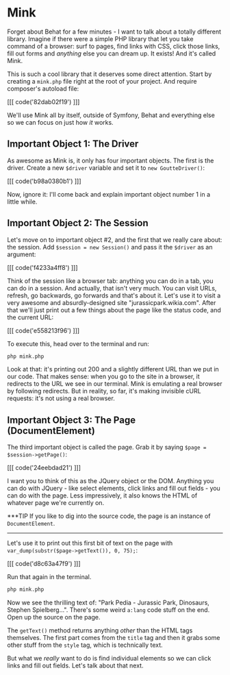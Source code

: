 # Mink

Forget about Behat for a few minutes - I want to talk about a totally different
library. Imagine if there were a simple PHP library that let you take command
of a browser: surf to pages, find links with CSS, click those links, fill out
forms and *anything* else you can dream up. It exists! And it's called Mink.

This is such a cool library that it deserves some direct attention. Start
by creating a `mink.php` file right at the root of your project. And require
composer's autoload file:

[[[ code('82dab02f19') ]]]

We'll use Mink all by itself, outside of Symfony, Behat and everything else
so we can focus on just how *it* works.

## Important Object 1: The Driver

As awesome as Mink is, it only has four important objects. The first is the
driver. Create a new `$driver` variable and set it to `new GoutteDriver()`:

[[[ code('b98a0380b1') ]]]

Now, ignore it: I'll come back and explain important object number 1 in a
little while.

## Important Object 2: The Session

Let's move on to important object #2, and the first that we really care about:
the session. Add `$session = new Session()` and pass it the `$driver` as
an argument:

[[[ code('f4233a4ff8') ]]]

Think of the session like a browser tab: anything you can do in a tab, you can do
in a session. And actually, that isn't very much. You can visit URLs,
refresh, go backwards, go forwards and that's about it. Let's use it to visit
a very awesome and absurdly-designed site "jurassicpark.wikia.com". After that we'll
just print out a few things about the page like the status code, and the current URL:

[[[ code('e558213f96') ]]]

To execute this, head over to the terminal and run:

```bash
php mink.php
```

Look at that: it's printing out 200 and a slightly different URL than we put in our code.
That makes sense: when you go to the site in a browser, it redirects to the URL
we see in our terminal. Mink is emulating a real browser by following redirects.
But in reality, so far, it's making invisible cURL requests: it's not using a
real browser.

## Important Object 3: The Page (DocumentElement)

The third important object is called the page. Grab it by saying `$page = $session->getPage()`:

[[[ code('24eebdad21') ]]]

I want you to think of this as the JQuery object or the DOM. Anything you can do
with JQuery - like select elements, click links and fill out fields - you can do
with the page. Less impressively, it also knows the HTML of whatever page we're currently on.

***TIP
If you like to dig into the source code, the page is an instance of `DocumentElement`.
***

Let's use it to print out this first bit of text on the page with
`var_dump(substr($page->getText()), 0, 75);`:

[[[ code('d8c63a47f9') ]]]

Run that again in the terminal.

```bash
php mink.php
```

Now we see the thrilling text of: "Park Pedia - Jurassic Park, Dinosaurs,
Stephen Spielberg...". There's some weird `a:lang` code stuff on the end.
Open up the source on the page.

The `getText()` method returns anything *other* than the HTML tags themselves. The
first part comes from the `title` tag and then it grabs some other stuff from the
`style` tag, which is technically text.

But what we *really* want to do is find individual elements so we can click links
and fill out fields. Let's talk about that next.
